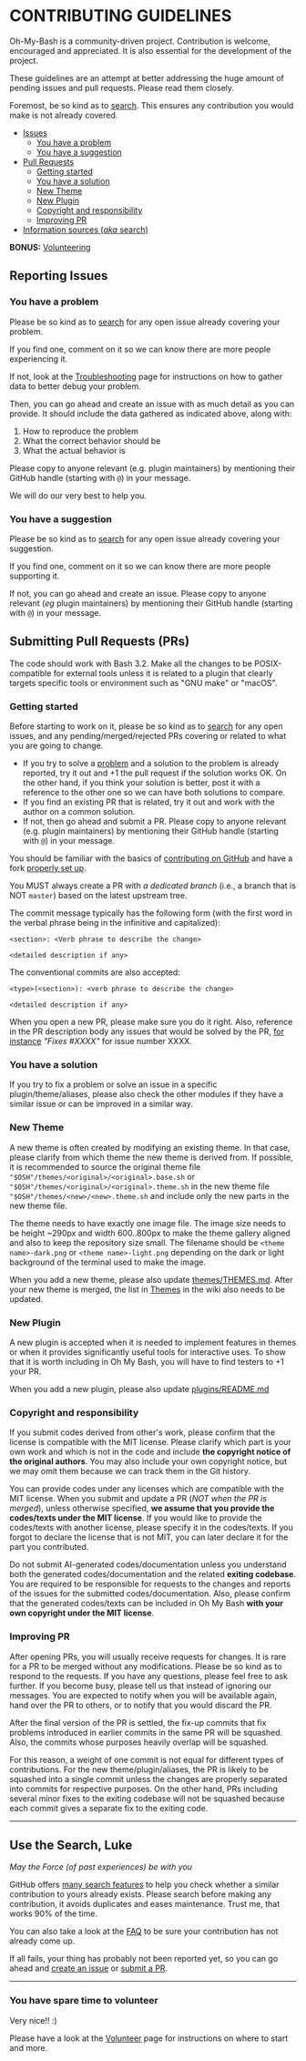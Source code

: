 # CONTRIBUTING GUIDELINES

Oh-My-Bash is a community-driven project. Contribution is welcome, encouraged and appreciated.
It is also essential for the development of the project.

These guidelines are an attempt at better addressing the huge amount of pending
issues and pull requests. Please read them closely.

Foremost, be so kind as to [search](#use-the-search-luke). This ensures any contribution
you would make is not already covered.

* [Issues](#reporting-issues)
  * [You have a problem](#you-have-a-problem)
  * [You have a suggestion](#you-have-a-suggestion)
* [Pull Requests](#submitting-pull-requests)
  * [Getting started](#getting-started)
  * [You have a solution](#you-have-a-solution)
  * [New Theme](#new-theme)
  * [New Plugin](#new-plugin)
  * [Copyright and responsibility](#copyright-and-responsibility)
  * [Improving PR](#improving-pr)
* [Information sources (_aka_ search)](#use-the-search-luke)

**BONUS:** [Volunteering](#you-have-spare-time-to-volunteer)

## Reporting Issues

### You have a problem

Please be so kind as to [search](#use-the-search-luke) for any open issue already covering
your problem.

If you find one, comment on it so we can know there are more people experiencing it.

If not, look at the [Troubleshooting](https://github.com/ohmybash/oh-my-bash/wiki/Troubleshooting)
page for instructions on how to gather data to better debug your problem.

Then, you can go ahead and create an issue with as much detail as you can provide.
It should include the data gathered as indicated above, along with:

1. How to reproduce the problem
2. What the correct behavior should be
3. What the actual behavior is

Please copy to anyone relevant (e.g. plugin maintainers) by mentioning their GitHub handle
(starting with `@`) in your message.

We will do our very best to help you.

### You have a suggestion

Please be so kind as to [search](#use-the-search-luke) for any open issue already covering
your suggestion.

If you find one, comment on it so we can know there are more people supporting it.

If not, you can go ahead and create an issue. Please copy to anyone relevant (_eg_ plugin
maintainers) by mentioning their GitHub handle (starting with `@`) in your message.

## Submitting Pull Requests (PRs)

The code should work with Bash 3.2.  Make all the changes to be
POSIX-compatible for external tools unless it is related to a plugin that
clearly targets specific tools or environment such as "GNU make" or "macOS".

### Getting started

Before starting to work on it, please be so kind as to
[search](#use-the-search-luke) for any open issues, and any
pending/merged/rejected PRs covering or related to what you are going to
change.

- If you try to solve a [problem](#you-have-a-problem) and a solution to the
  problem is already reported, try it out and +1 the pull request if the
  solution works OK. On the other hand, if you think your solution is better,
  post it with a reference to the other one so we can have both solutions to
  compare.
- If you find an existing PR that is related, try it out and work with the
  author on a common solution.
- If not, then go ahead and submit a PR. Please copy to anyone relevant
  (e.g. plugin maintainers) by mentioning their GitHub handle (starting with
  `@`) in your message.

You should be familiar with the basics of
[contributing on GitHub](https://help.github.com/articles/using-pull-requests) and have a fork
[properly set up](https://github.com/ohmybash/oh-my-bash/wiki/Contribution-Technical-Practices).

You MUST always create a PR with _a dedicated branch_ (i.e., a branch that is
NOT `master`) based on the latest upstream tree.

The commit message typically has the following form (with the first word in the
verbal phrase being in the infinitive and capitalized):

```
<section>: <Verb phrase to describe the change>

<detailed description if any>
```

The conventional commits are also accepted:

```
<type>(<section>): <verb phrase to describe the change>

<detailed description if any>
```

When you open a new PR, please make sure you do it right. Also, reference in
the PR description body any issues that would be solved by the PR, [for
instance](https://help.github.com/articles/closing-issues-via-commit-messages/)
_"Fixes #XXXX"_ for issue number XXXX.

### You have a solution

If you try to fix a problem or solve an issue in a specific
plugin/theme/aliases, please also check the other modules if they have a
similar issue or can be improved in a similar way.

### New Theme

A new theme is often created by modifying an existing theme.  In that case,
please clarify from which theme the new theme is derived from.  If possible, it
is recommended to source the original theme file
`"$OSH"/themes/<original>/<original>.base.sh` or
`"$OSH"/themes/<original>/<original>.theme.sh` in the new theme file
`"$OSH"/themes/<new>/<new>.theme.sh` and include only the new parts in the new
theme file.

The theme needs to have exactly one image file.  The image size needs to be
height ~290px and width 600..800px to make the theme gallery aligned and also
to keep the repository size small. The filename should be `<theme
name>-dark.png` or `<theme name>-light.png` depending on the dark or light
background of the terminal used to make the image.

When you add a new theme, please also update
[themes/THEMES.md](https://github.com/ohmybash/oh-my-bash/blob/master/themes/THEMES.md).
After your new theme is merged, the list in
[Themes](https://github.com/ohmybash/oh-my-bash/wiki/Themes) in the wiki also
needs to be updated.

### New Plugin

A new plugin is accepted when it is needed to implement features in themes or
when it provides significantly useful tools for interactive uses.  To show that
it is worth including in Oh My Bash, you will have to find testers to +1 your
PR.

When you add a new plugin, please also update
[plugins/README.md](https://github.com/ohmybash/oh-my-bash/blob/master/plugins/README.md)

### Copyright and responsibility

If you submit codes derived from other's work, please confirm that the license
is compatible with the MIT license.  Please clarify which part is your own work
and which is not in the code and include **the copyright notice of the original
authors**.  You may also include your own copyright notice, but we may omit
them because we can track them in the Git history.

You can provide codes under any licenses which are compatible with the MIT
license.  When you submit and update a PR (*NOT when the PR is merged*), unless
otherwise specified, **we assume that you provide the codes/texts under the MIT
license**.  If you would like to provide the codes/texts with another license,
please specify it in the codes/texts.  If you forgot to declare the license
that is not MIT, you can later declare it for the part you contributed.

Do not submit AI-generated codes/documentation unless you understand both the
generated codes/documentation and the related **exiting codebase**.  You are
required to be responsible for requests to the changes and reports of the
issues for the submitted codes/documentation.  Also, please confirm that the
generated codes/texts can be included in Oh My Bash **with your own copyright
under the MIT license**.

### Improving PR

After opening PRs, you will usually receive requests for changes.  It is rare
for a PR to be merged without any modifications.  Please be so kind as to
respond to the requests.  If you have any questions, please feel free to ask
further.  If you become busy, please tell us that instead of ignoring our
messages.  You are expected to notify when you will be available again, hand
over the PR to others, or to notify that you would discard the PR.

After the final version of the PR is settled, the fix-up commits that fix
problems introduced in earlier commits in the same PR will be squashed.  Also,
the commits whose purposes heavily overlap will be squashed.

For this reason, a weight of one commit is not equal for different types of
contributions.  For the new theme/plugin/aliases, the PR is likely to be
squashed into a single commit unless the changes are properly separated into
commits for respective purposes.  On the other hand, PRs including several
minor fixes to the exiting codebase will not be squashed because each commit
gives a separate fix to the exiting code.

----

## Use the Search, Luke

_May the Force (of past experiences) be with you_

GitHub offers [many search features](https://help.github.com/articles/searching-github/)
to help you check whether a similar contribution to yours already exists. Please search
before making any contribution, it avoids duplicates and eases maintenance. Trust me,
that works 90% of the time.

You can also take a look at the [FAQ](https://github.com/ohmybash/oh-my-bash/wiki/FAQ)
to be sure your contribution has not already come up.

If all fails, your thing has probably not been reported yet, so you can go ahead
and [create an issue](#reporting-issues) or [submit a PR](#submitting-pull-requests).

----

### You have spare time to volunteer

Very nice!! :)

Please have a look at the [Volunteer](https://github.com/ohmybash/oh-my-bash/wiki/Volunteers)
page for instructions on where to start and more.
